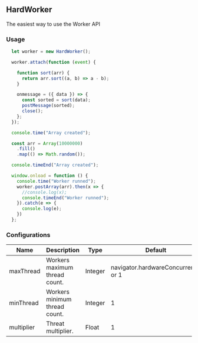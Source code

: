 ## HardWorker
The easiest way to use the Worker API

### Usage

```js
  let worker = new HardWorker();

  worker.attach(function (event) {

    function sort(arr) {
      return arr.sort((a, b) => a - b);
    }

    onmessage = ({ data }) => {
      const sorted = sort(data);
      postMessage(sorted);
      close();
    };
  });

  console.time("Array created");

  const arr = Array(10000000)
    .fill()
    .map(() => Math.random());

  console.timeEnd("Array created");

  window.onload = function () {
    console.time("Worker runned");
    worker.postArray(arr).then(x => {
      //console.log(x);
      console.timeEnd("Worker runned");
    }).catch(e => {
      console.log(e);
    })
  };
```
### Configurations
| Name       | Description                    | Type    | Default                            |
|------------|--------------------------------|---------|------------------------------------|
| maxThread  | Workers maximum thread count.  | Integer | navigator.hardwareConcurrency or 1 |
| minThread  | Workers minimum thread count.  | Integer | 1                                  |
| multiplier | Threat multiplier.             | Float   | 1                                  |
